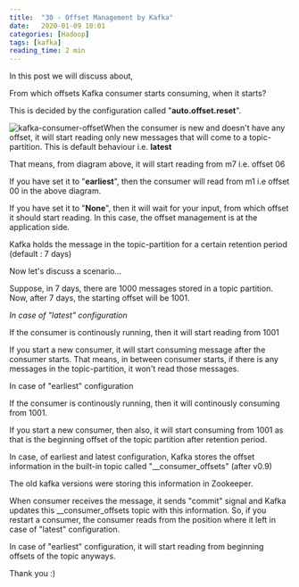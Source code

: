 ```yaml
---
title:  "30 - Offset Management by Kafka"
date:   2020-01-09 10:01
categories: [Hadoop]
tags: [kafka]
reading_time: 2 min
---
```


In this post we will discuss about, 

From which offsets Kafka consumer starts consuming, when it starts?

This is decided by the configuration called "**auto.offset.reset**".



![kafka-consumer-offset](https://i.imgur.com/RIdNfbf.png)When the consumer is new and doesn't have any offset, it will start reading only new messages that will come to a topic-partition. This is default behaviour i.e. **latest**

That means, from diagram above, it will start reading from m7 i.e. offset 06

If you have set it to "**earliest**", then the consumer will read from m1 i.e offset 00 in the above diagram.

If you have set it to "**None**", then it will wait for your input, from which offset it should start reading. In this case, the offset management is at the application side.

Kafka holds the message in the topic-partition for a certain retention period (default : 7 days)

Now let's discuss a scenario...

Suppose, in 7 days, there are 1000 messages stored in a topic partition. Now, after 7 days, the starting offset will be 1001. 

*In case of "latest" configuration*

If the consumer is continously running, then it will start reading from 1001 

If you start a new consumer, it will start consuming message after the consumer starts. That means, in between consumer starts, if there is any messages in the topic-partition, it won't read those messages. 

In case of "earliest" configuration

If the consumer is continously running, then it will continously consuming from 1001.

If you start a new consumer, then also, it will start consuming from 1001 as that is the beginning offset of the topic partition after retention period.

In case, of earliest and latest configuration, Kafka stores the offset information in the built-in topic called "__consumer_offsets" (after v0.9)

The old kafka versions were storing this information in Zookeeper.

When consumer receives the message, it sends "commit" signal and Kafka updates this __consumer_offsets topic with this information. So, if you restart a consumer, the consumer reads from the position where it left in case of "latest" configuration.

In case of "earliest" configuration, it will start reading from beginning offsets of the topic anyways.

Thank you :)



